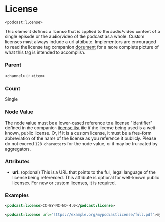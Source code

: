 # License

`<podcast:license>`

This element defines a license that is applied to the audio/video content of a single episode or the audio/video of the podcast as a whole. Custom licenses must always include a url attribute. Implementors are encouraged to read the license tag companion [document](../examples/license/license.md) for a more complete picture of what this tag is intended to accomplish.

### Parent

`<channel>` or `<item>`

### Count

Single

### Node Value

The node value must be a lower-cased reference to a license "identifier" defined in the companion [license list](../examples/license/licenses.json) file if the license being used is a well-known, public license. Or, if it is a custom license, it must be a free-form abbreviation of the name of the license as you reference it publicly. Please do not exceed `128 characters` for the node value, or it may be truncated by aggregators.

### Attributes

- **url:** (optional) This is a URL that points to the full, legal language of the license being referenced. This attribute is optional for well-known public licenses. For new or custom licenses, it is required.

### Examples

```xml
<podcast:license>CC-BY-NC-ND-4.0</podcast:license>
```

```xml
<podcast:license url="https://example.org/mypodcastlicense/full.pdf">my-podcast-license-v1</podcast:license>
```
